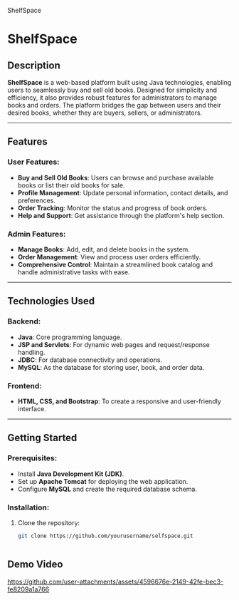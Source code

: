 
ShelfSpace

# ShelfSpace

## Description
**ShelfSpace** is a web-based platform built using Java technologies, enabling users to seamlessly buy and sell old books. Designed for simplicity and efficiency, it also provides robust features for administrators to manage books and orders. The platform bridges the gap between users and their desired books, whether they are buyers, sellers, or administrators.

---

## Features

### User Features:
- **Buy and Sell Old Books**: Users can browse and purchase available books or list their old books for sale.
- **Profile Management**: Update personal information, contact details, and preferences.
- **Order Tracking**: Monitor the status and progress of book orders.
- **Help and Support**: Get assistance through the platform's help section.

### Admin Features:
- **Manage Books**: Add, edit, and delete books in the system.
- **Order Management**: View and process user orders efficiently.
- **Comprehensive Control**: Maintain a streamlined book catalog and handle administrative tasks with ease.

---

## Technologies Used
### Backend:
- **Java**: Core programming language.
- **JSP and Servlets**: For dynamic web pages and request/response handling.
- **JDBC**: For database connectivity and operations.
- **MySQL**: As the database for storing user, book, and order data.

### Frontend:
- **HTML, CSS, and Bootstrap**: To create a responsive and user-friendly interface.

---

## Getting Started

### Prerequisites:
- Install **Java Development Kit (JDK)**.
- Set up **Apache Tomcat** for deploying the web application.
- Configure **MySQL** and create the required database schema.

### Installation:
1. Clone the repository:
   ```bash
   git clone https://github.com/yourusername/selfspace.git



## Demo Video



https://github.com/user-attachments/assets/4596676e-2149-42fe-bec3-fe8209a1a766







